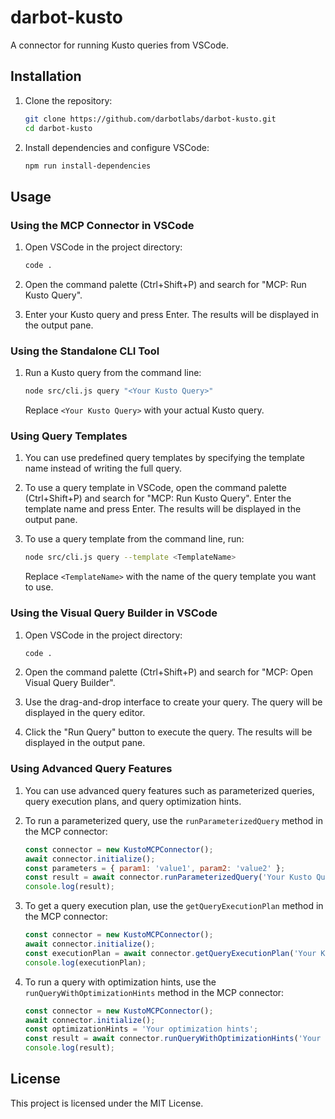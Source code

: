 # darbot-kusto

A connector for running Kusto queries from VSCode.

## Installation

1. Clone the repository:
   ```sh
   git clone https://github.com/darbotlabs/darbot-kusto.git
   cd darbot-kusto
   ```

2. Install dependencies and configure VSCode:
   ```sh
   npm run install-dependencies
   ```

## Usage

### Using the MCP Connector in VSCode

1. Open VSCode in the project directory:
   ```sh
   code .
   ```

2. Open the command palette (Ctrl+Shift+P) and search for "MCP: Run Kusto Query".

3. Enter your Kusto query and press Enter. The results will be displayed in the output pane.

### Using the Standalone CLI Tool

1. Run a Kusto query from the command line:
   ```sh
   node src/cli.js query "<Your Kusto Query>"
   ```

   Replace `<Your Kusto Query>` with your actual Kusto query.

### Using Query Templates

1. You can use predefined query templates by specifying the template name instead of writing the full query.

2. To use a query template in VSCode, open the command palette (Ctrl+Shift+P) and search for "MCP: Run Kusto Query". Enter the template name and press Enter. The results will be displayed in the output pane.

3. To use a query template from the command line, run:
   ```sh
   node src/cli.js query --template <TemplateName>
   ```

   Replace `<TemplateName>` with the name of the query template you want to use.

### Using the Visual Query Builder in VSCode

1. Open VSCode in the project directory:
   ```sh
   code .
   ```

2. Open the command palette (Ctrl+Shift+P) and search for "MCP: Open Visual Query Builder".

3. Use the drag-and-drop interface to create your query. The query will be displayed in the query editor.

4. Click the "Run Query" button to execute the query. The results will be displayed in the output pane.

### Using Advanced Query Features

1. You can use advanced query features such as parameterized queries, query execution plans, and query optimization hints.

2. To run a parameterized query, use the `runParameterizedQuery` method in the MCP connector:
   ```js
   const connector = new KustoMCPConnector();
   await connector.initialize();
   const parameters = { param1: 'value1', param2: 'value2' };
   const result = await connector.runParameterizedQuery('Your Kusto Query with @param1 and @param2', parameters);
   console.log(result);
   ```

3. To get a query execution plan, use the `getQueryExecutionPlan` method in the MCP connector:
   ```js
   const connector = new KustoMCPConnector();
   await connector.initialize();
   const executionPlan = await connector.getQueryExecutionPlan('Your Kusto Query');
   console.log(executionPlan);
   ```

4. To run a query with optimization hints, use the `runQueryWithOptimizationHints` method in the MCP connector:
   ```js
   const connector = new KustoMCPConnector();
   await connector.initialize();
   const optimizationHints = 'Your optimization hints';
   const result = await connector.runQueryWithOptimizationHints('Your Kusto Query', optimizationHints);
   console.log(result);
   ```

## License

This project is licensed under the MIT License.

